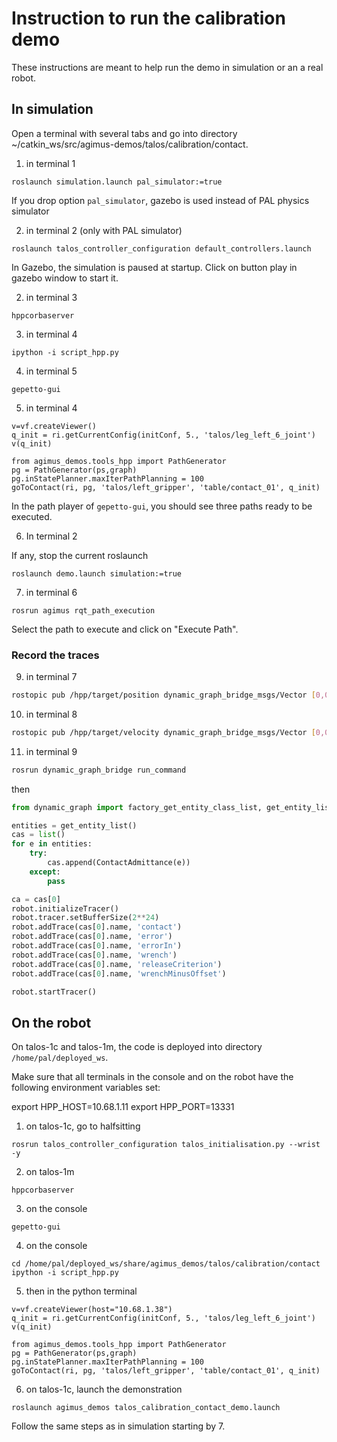 # Instruction to run the calibration demo

These instructions are meant to help run the demo in simulation or an a real
robot.

## In simulation

Open a terminal with several tabs and go into directory ~/catkin_ws/src/agimus-demos/talos/calibration/contact.

1. in terminal 1
```
roslaunch simulation.launch pal_simulator:=true
```
If you drop option `pal_simulator`, gazebo is used instead of PAL physics simulator

2. in terminal 2 (only with PAL simulator)
```
roslaunch talos_controller_configuration default_controllers.launch
```

In Gazebo, the simulation is paused at startup. Click on button play in gazebo window to
start it.

2. in terminal 3
```
hppcorbaserver
```

3. in terminal 4
```
ipython -i script_hpp.py
```

4. in terminal 5
```
gepetto-gui
```

5. in terminal 4
```
v=vf.createViewer()
q_init = ri.getCurrentConfig(initConf, 5., 'talos/leg_left_6_joint')
v(q_init)

from agimus_demos.tools_hpp import PathGenerator
pg = PathGenerator(ps,graph)
pg.inStatePlanner.maxIterPathPlanning = 100
goToContact(ri, pg, 'talos/left_gripper', 'table/contact_01', q_init)

```
In the path player of `gepetto-gui`, you should see three paths ready to be executed.

6. In terminal 2

If any, stop the current roslaunch
```
roslaunch demo.launch simulation:=true
```

7. in terminal 6
```
rosrun agimus rqt_path_execution
```
Select the path to execute and click on "Execute Path".

### Record the traces

9. in terminal 7
``` bash
rostopic pub /hpp/target/position dynamic_graph_bridge_msgs/Vector [0,0,0,0,0,0,0,0,0,0,0,0,0,0,0,0,0,0,0,0,0,0,0,0,0,0,0,0,0,0,0,0,0,0,0,0,0,0]
```

10. in terminal 8
``` bash
rostopic pub /hpp/target/velocity dynamic_graph_bridge_msgs/Vector [0,0,0,0,0,0,0,0,0,0,0,0,0,0,0,0,0,0,0,0,0,0,0,0,0,0,0,0,0,0,0,0,0,0,0,0,0,0]
```

11. in terminal 9
```bash
rosrun dynamic_graph_bridge run_command
```
then
```python
from dynamic_graph import factory_get_entity_class_list, get_entity_list

entities = get_entity_list()
cas = list()
for e in entities:
    try:
        cas.append(ContactAdmittance(e))
    except:
        pass

ca = cas[0]
robot.initializeTracer()
robot.tracer.setBufferSize(2**24)
robot.addTrace(cas[0].name, 'contact')
robot.addTrace(cas[0].name, 'error')
robot.addTrace(cas[0].name, 'errorIn')
robot.addTrace(cas[0].name, 'wrench')
robot.addTrace(cas[0].name, 'releaseCriterion')
robot.addTrace(cas[0].name, 'wrenchMinusOffset')

robot.startTracer()
```

## On the robot

On talos-1c and talos-1m, the code is deployed into directory
`/home/pal/deployed_ws`.

Make sure that all terminals in the console and on the robot have the following
environment variables set:

export HPP_HOST=10.68.1.11
export HPP_PORT=13331

1. on talos-1c, go to halfsitting

```
rosrun talos_controller_configuration talos_initialisation.py --wrist -y
```

2. on talos-1m

```
hppcorbaserver
```

3. on the console
```
gepetto-gui
```

4. on the console
```
cd /home/pal/deployed_ws/share/agimus_demos/talos/calibration/contact
ipython -i script_hpp.py
```

5. then in the python terminal
```
v=vf.createViewer(host="10.68.1.38")
q_init = ri.getCurrentConfig(initConf, 5., 'talos/leg_left_6_joint')
v(q_init)

from agimus_demos.tools_hpp import PathGenerator
pg = PathGenerator(ps,graph)
pg.inStatePlanner.maxIterPathPlanning = 100
goToContact(ri, pg, 'talos/left_gripper', 'table/contact_01', q_init)
```

6. on talos-1c, launch the demonstration

```
roslaunch agimus_demos talos_calibration_contact_demo.launch
```

Follow the same steps as in simulation starting by 7.
